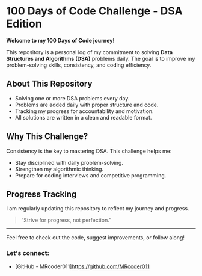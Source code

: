 # 100 Days of Code Challenge - DSA Edition

**Welcome to my 100 Days of Code journey!**

This repository is a personal log of my commitment to solving **Data Structures and Algorithms (DSA)** problems daily. The goal is to improve my problem-solving skills, consistency, and coding efficiency.

## About This Repository
- Solving one or more DSA problems every day.
- Problems are added daily with proper structure and code.
- Tracking my progress for accountability and motivation.
- All solutions are written in a clean and readable format.

## Why This Challenge?
Consistency is the key to mastering DSA. This challenge helps me:
- Stay disciplined with daily problem-solving.
- Strengthen my algorithmic thinking.
- Prepare for coding interviews and competitive programming.

## Progress Tracking
I am regularly updating this repository to reflect my journey and progress.
> “Strive for progress, not perfection.”

---

Feel free to check out the code, suggest improvements, or follow along!

### Let's connect:
- [GitHub - MRcoder011]https://github.com/MRcoder011